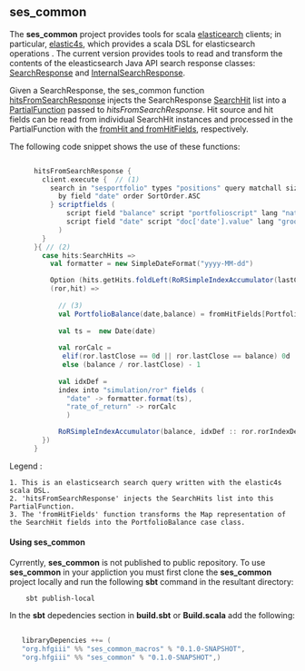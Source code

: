 ## ses_common

The __ses_common__ project provides tools for scala [elasticearch](http://www.elasticsearch.org/) clients; in particular, [elastic4s](https://github.com/sksamuel/elastic4s), which provides a scala DSL for elasticsearch operations . The current version provides tools to read and transform the contents of the eleasticsearch Java API search response classes: [SearchResponse](https://github.com/elasticsearch/elasticsearch/blob/master/src/main/java/org/elasticsearch/action/search/SearchResponse.java) and [InternalSearchResponse](https://github.com/elasticsearch/elasticsearch/blob/master/src/main/java/org/elasticsearch/search/internal/InternalSearchResponse.java).

Given a SearchResponse, the ses_common function [hitsFromSearchResponse](https://github.com/hfgiii/ses_common/blob/master/core/src/main/scala/org/hfgiii/ses/common/dsl/response/readers/ResponseReaderDsl.scala) injects the SearchResponse [SearchHit](https://github.com/elasticsearch/elasticsearch/blob/master/src/main/java/org/elasticsearch/search/SearchHit.java) list into a [PartialFunction](http://www.scala-lang.org/api/current/index.html#scala.PartialFunction) passed to _hitsFromSearchResponse_. Hit source and hit fields can be read from individual SearchHit instances and processed in the PartialFunction with the [fromHit and fromHitFields](https://github.com/hfgiii/ses_common/blob/master/core/src/main/scala/org/hfgiii/ses/common/dsl/response/readers/ResponseReaderDsl.scala), respectively.

The following code snippet shows the use of these functions:

``` scala

      hitsFromSearchResponse {
        client.execute {  // (1)
          search in "sesportfolio" types "positions" query matchall size 256 sort {
            by field "date" order SortOrder.ASC
          } scriptfields (
              script field "balance" script "portfolioscript" lang "native" 
              script field "date" script "doc['date'].value" lang "groovy"
            )
        }
      }{ // (2)
        case hits:SearchHits =>
          val formatter = new SimpleDateFormat("yyyy-MM-dd")

          Option (hits.getHits.foldLeft(RoRSimpleIndexAccumulator(lastClose = 1000000d)) {
          (ror,hit) =>
          
            // (3)
            val PortfolioBalance(date,balance) = fromHitFields[PortfolioBalance](hit)
            
            val ts =  new Date(date)
            
            val rorCalc = 
             elif(ror.lastClose == 0d || ror.lastClose == balance) 0d
             else (balance / ror.lastClose) - 1
                          
            val idxDef = 
            index into "simulation/ror" fields (
              "date" -> formatter.format(ts),
              "rate_of_return" -> rorCalc
              )

            RoRSimpleIndexAccumulator(balance, idxDef :: ror.rorIndexDefinitions)
        })
      }
```

Legend :

    1. This is an elasticsearch search query written with the elastic4s scala DSL.
    2. 'hitsFromSearchResponse' injects the SearchHits list into this PartialFunction.
    3. The 'fromHitFields' function transforms the Map representation of the SearchHit fields into the PortfolioBalance case class.
    
#### Using ses_common

Cyrrently, __ses_common__ is not published to public repository. To use __ses_common__ in your appliction you must first clone the __ses_common__ project locally and run the following __sbt__ command in the resultant directory:

 ```
     sbt publish-local
 ```
 
 In the __sbt__ depedencies section in __build.sbt__ or __Build.scala__ add the following:
 
 ``` scala
    
    libraryDepencies ++= (
    "org.hfgiii" %% "ses_common_macros" % "0.1.0-SNAPSHOT",
    "org.hfgiii" %% "ses_common" % "0.1.0-SNAPSHOT",)
 
 ```   